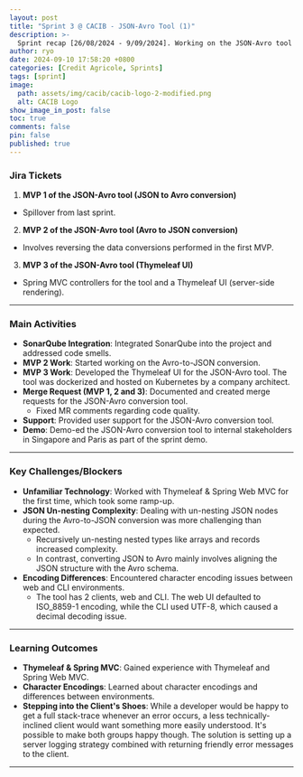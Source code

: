 ```yaml
---
layout: post
title: "Sprint 3 @ CACIB - JSON-Avro Tool (1)"
description: >-
  Sprint recap [26/08/2024 - 9/09/2024]. Working on the JSON-Avro tool's frontend and backend.
author: ryo
date: 2024-09-10 17:58:20 +0800
categories: [Credit Agricole, Sprints]
tags: [sprint]
image:
  path: assets/img/cacib/cacib-logo-2-modified.png
  alt: CACIB Logo
show_image_in_post: false
toc: true
comments: false
pin: false
published: true
---
```


### Jira Tickets

1. **MVP 1 of the JSON-Avro tool (JSON to Avro conversion)**
  - Spillover from last sprint.

2. **MVP 2 of the JSON-Avro tool (Avro to JSON conversion)**
  - Involves reversing the data conversions performed in the first MVP. 

3. **MVP 3 of the JSON-Avro tool (Thymeleaf UI)**
  - Spring MVC controllers for the tool and a Thymeleaf UI (server-side rendering).

---

### Main Activities

- **SonarQube Integration**: Integrated SonarQube into the project and addressed code smells.
- **MVP 2 Work**: Started working on the Avro-to-JSON conversion.
- **MVP 3 Work**: Developed the Thymeleaf UI for the JSON-Avro tool. The tool was dockerized and hosted on Kubernetes by a company architect.
- **Merge Request (MVP 1, 2 and 3)**: Documented and created merge requests for the JSON-Avro conversion tool.
  - Fixed MR comments regarding code quality.
- **Support**: Provided user support for the JSON-Avro conversion tool.
- **Demo**: Demo-ed the JSON-Avro conversion tool to internal stakeholders in Singapore and Paris as part of the sprint demo.

---

### Key Challenges/Blockers

- **Unfamiliar Technology**: Worked with Thymeleaf & Spring Web MVC for the first time, which took some ramp-up.
- **JSON Un-nesting Complexity**: Dealing with un-nesting JSON nodes during the Avro-to-JSON conversion was more challenging than expected.
  - Recursively un-nesting nested types like arrays and records increased complexity.
  - In contrast, converting JSON to Avro mainly involves aligning the JSON structure with the Avro schema.
- **Encoding Differences**: Encountered character encoding issues between web and CLI environments.
  - The tool has 2 clients, web and CLI. The web UI defaulted to ISO_8859-1 encoding, while the CLI used UTF-8, which caused a decimal decoding issue.

---

### Learning Outcomes

- **Thymeleaf & Spring MVC**: Gained experience with Thymeleaf and Spring Web MVC.
- **Character Encodings**: Learned about character encodings and differences between environments.
- **Stepping into the Client's Shoes**: While a developer would be happy to get a full stack-trace whenever an error occurs, a less technically-inclined client would want something more easily understood. It's possible to make both groups happy though. The solution is setting up a server logging strategy combined with returning friendly error messages to the client.

---

